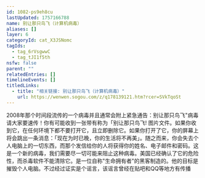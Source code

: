 ```yaml
---
id: 1082-ps9eh8cu
lastUpdated: 1757166788
name: 别让那只鸟飞（计算机病毒）
aliases: []
layer: 6
categoryId: cat_X3JSNomc
tagIds:
  - tag_6rVsgwwC
  - tag_tJI1f5th
nsfw: false
parent: ""
relatedEntries: []
timelineEvents: []
titledLinks:
  - title: "相关链接: 别让那只鸟飞（计算机病毒）"
    url: https://wenwen.sogou.com/z/q178139121.htm?rcer=SVkTqoSt
---
```


2008年那个时间段流传的一个病毒并且通常会附上紧急通告：别让那只鸟飞"病毒 请大家要速传！你有可能收到一张带有称为「别让那只鸟飞! 图片文件。如果你收到它，在任何环境下都不要打开它，且立即删除它。如果你打开了它，你的屏幕上将会跳出一条消息：「现在为时已晚，你的生活将不再美」。随之而来，你会失去个人电脑上的一切东西，而那个发信给你的人将获得你的姓名、电子邮件和密码。这是一个新的病毒，我们需要尽一切可能来阻止这种病毒。美国已经确认了它的危险性，而杀毒软件不能清除它。是一位自称"生命拥有者"的黑客制造的。他的目标是摧毁个人电脑。不过经过证实是个谣言，该谣言曾经在贴吧和QQ等地方有传播